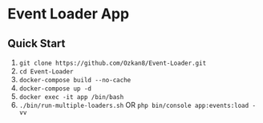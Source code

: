 # Event Loader App

## Quick Start
1. ``` git clone https://github.com/Ozkan8/Event-Loader.git ```
2. ``` cd Event-Loader ```
3. ``` docker-compose build --no-cache ```
4. ``` docker-compose up -d ```
5. ``` docker exec -it app /bin/bash ```
6. ``` ./bin/run-multiple-loaders.sh ``` OR ``` php bin/console app:events:load -vv ```
